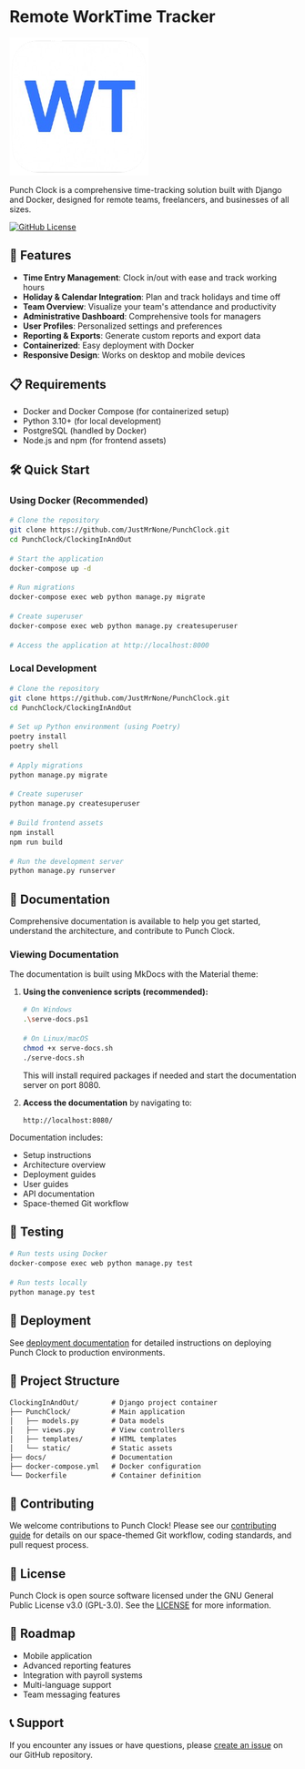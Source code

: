 # Remote WorkTime Tracker

![Punch Clock Logo](PunchClock/static/punch/img/favicon.png)

Punch Clock is a comprehensive time-tracking solution built with Django and Docker, designed for remote teams, freelancers, and businesses of all sizes.

[![GitHub License](https://img.shields.io/github/license/JustMrNone/PunchClock)](https://github.com/JustMrNone/PunchClock/blob/main/LICENSE)

## 🚀 Features

- **Time Entry Management**: Clock in/out with ease and track working hours
- **Holiday & Calendar Integration**: Plan and track holidays and time off
- **Team Overview**: Visualize your team's attendance and productivity
- **Administrative Dashboard**: Comprehensive tools for managers
- **User Profiles**: Personalized settings and preferences
- **Reporting & Exports**: Generate custom reports and export data
- **Containerized**: Easy deployment with Docker
- **Responsive Design**: Works on desktop and mobile devices

## 📋 Requirements

- Docker and Docker Compose (for containerized setup)
- Python 3.10+ (for local development)
- PostgreSQL (handled by Docker)
- Node.js and npm (for frontend assets)

## 🛠️ Quick Start

### Using Docker (Recommended)

```bash
# Clone the repository
git clone https://github.com/JustMrNone/PunchClock.git
cd PunchClock/ClockingInAndOut

# Start the application
docker-compose up -d

# Run migrations
docker-compose exec web python manage.py migrate

# Create superuser
docker-compose exec web python manage.py createsuperuser

# Access the application at http://localhost:8000
```

### Local Development

```bash
# Clone the repository
git clone https://github.com/JustMrNone/PunchClock.git
cd PunchClock/ClockingInAndOut

# Set up Python environment (using Poetry)
poetry install
poetry shell

# Apply migrations
python manage.py migrate

# Create superuser
python manage.py createsuperuser

# Build frontend assets
npm install
npm run build

# Run the development server
python manage.py runserver
```

## 📖 Documentation

Comprehensive documentation is available to help you get started, understand the architecture, and contribute to Punch Clock.

### Viewing Documentation

The documentation is built using MkDocs with the Material theme:

1. **Using the convenience scripts (recommended):**
   ```bash
   # On Windows
   .\serve-docs.ps1
   
   # On Linux/macOS
   chmod +x serve-docs.sh
   ./serve-docs.sh
   ```
   This will install required packages if needed and start the documentation server on port 8080.

2. **Access the documentation** by navigating to:
   ```
   http://localhost:8080/
   ```

Documentation includes:
- Setup instructions
- Architecture overview
- Deployment guides
- User guides
- API documentation
- Space-themed Git workflow

## 🧪 Testing

```bash
# Run tests using Docker
docker-compose exec web python manage.py test

# Run tests locally
python manage.py test
```

## 🚢 Deployment

See [deployment documentation](docs/deployment.md) for detailed instructions on deploying Punch Clock to production environments.

## 🧩 Project Structure

```
ClockingInAndOut/        # Django project container
├── PunchClock/          # Main application
│   ├── models.py        # Data models
│   ├── views.py         # View controllers
│   ├── templates/       # HTML templates
│   └── static/          # Static assets
├── docs/                # Documentation
├── docker-compose.yml   # Docker configuration
└── Dockerfile           # Container definition
```

## 👥 Contributing

We welcome contributions to Punch Clock! Please see our [contributing guide](docs/contributing.md) for details on our space-themed Git workflow, coding standards, and pull request process.

## 📝 License

Punch Clock is open source software licensed under the GNU General Public License v3.0 (GPL-3.0). See the [LICENSE](LICENSE) for more information.

## 🔮 Roadmap

- Mobile application
- Advanced reporting features
- Integration with payroll systems
- Multi-language support
- Team messaging features

## 📞 Support

If you encounter any issues or have questions, please [create an issue](https://github.com/JustMrNone/PunchClock/issues) on our GitHub repository.
